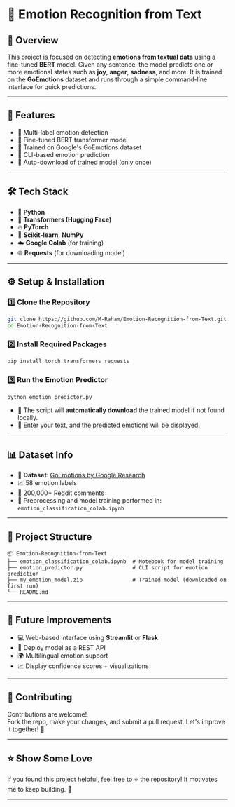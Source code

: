 # 💬 Emotion Recognition from Text

## 🧠 Overview

This project is focused on detecting **emotions from textual data** using a fine-tuned **BERT** model. Given any sentence, the model predicts one or more emotional states such as **joy**, **anger**, **sadness**, and more. It is trained on the **GoEmotions** dataset and runs through a simple command-line interface for quick predictions.

---

## 🚀 Features

- 🔹 Multi-label emotion detection
- 🔹 Fine-tuned BERT transformer model
- 🔹 Trained on Google's GoEmotions dataset
- 🔹 CLI-based emotion prediction
- 🔹 Auto-download of trained model (only once)

---

## 🛠️ Tech Stack

- 🐍 **Python**
- 🤗 **Transformers (Hugging Face)**
- 🔥 **PyTorch**
- 🧪 **Scikit-learn**, **NumPy**
- ☁️ **Google Colab** (for training)
- 🌐 **Requests** (for downloading model)

---

## ⚙️ Setup & Installation

### 1️⃣ Clone the Repository

```bash
git clone https://github.com/M-Raham/Emotion-Recognition-from-Text.git
cd Emotion-Recognition-from-Text
```

### 2️⃣ Install Required Packages

```bash
pip install torch transformers requests
```

### 3️⃣ Run the Emotion Predictor

```bash
python emotion_predictor.py
```

- 🛑 The script will **automatically download** the trained model if not found locally.
- 💬 Enter your text, and the predicted emotions will be displayed.

---

## 📊 Dataset Info

- 📌 **Dataset**: [GoEmotions by Google Research](https://github.com/google-research/goemotions)
- 📈 58 emotion labels
- 💬 200,000+ Reddit comments
- 🧪 Preprocessing and model training performed in:  
  `emotion_classification_colab.ipynb`

---

## 📁 Project Structure

```plaintext
📦 Emotion-Recognition-from-Text
├── emotion_classification_colab.ipynb  # Notebook for model training
├── emotion_predictor.py                # CLI script for emotion prediction
├── my_emotion_model.zip                # Trained model (downloaded on first run)
└── README.md
```

---

## 🌱 Future Improvements

- 💻 Web-based interface using **Streamlit** or **Flask**
- 🧠 Deploy model as a REST API
- 🌍 Multilingual emotion support
- 📈 Display confidence scores + visualizations

---

## 🤝 Contributing

Contributions are welcome!  
Fork the repo, make your changes, and submit a pull request. Let's improve it together! 💪

---

## ⭐ Show Some Love

If you found this project helpful, feel free to ⭐ the repository! It motivates me to keep building. 🙌

---
